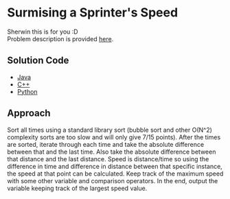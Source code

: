 # Surmising a Sprinter's Speed
Sherwin this is for you :D  
Problem description is provided [here](https://www.cemc.uwaterloo.ca/contests/computing/2020/ccc/seniorEF.pdf).

## Solution Code
* [Java](./Main.java)
* [C++](./main.cpp)
* [Python](./main.py)

## Approach
Sort all times using a standard library sort (bubble sort and other O(N^2) complexity sorts are too slow and will only give 7/15 points). After the times are sorted, iterate through each time and take the absolute difference between that and the last time. Also take the absolute difference between that distance and the last distance. Speed is distance/time so using the difference in time and difference in distance between that specific instance, the speed at that point can be calculated. Keep track of the maximum speed with some other variable and comparison operators. In the end, output the variable keeping track of the largest speed value.

